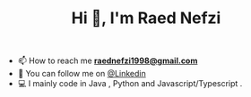 <h1 align="center">Hi 👋, I'm Raed Nefzi</h1>
<br/>
<div class="center">


- 📫 How to reach me **raednefzi1998@gmail.com**
- 📍 You can follow me on [@Linkedin](https://www.linkedin.com/in/raednefzi98/)
- 💻 I mainly code in Java , Python and Javascript/Typescript .



